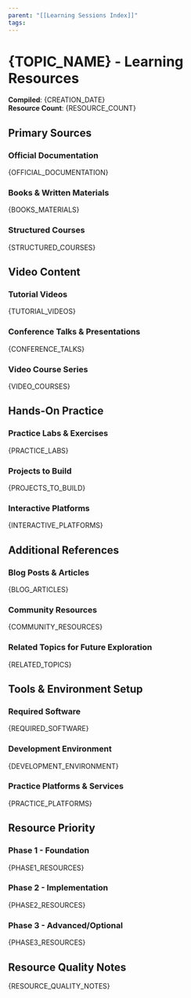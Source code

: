 ```yaml
---
parent: "[[Learning Sessions Index]]"
tags:
---
```


# {TOPIC_NAME} - Learning Resources

**Compiled**: {CREATION_DATE}  
**Resource Count**: {RESOURCE_COUNT}

## Primary Sources

### Official Documentation
{OFFICIAL_DOCUMENTATION}

### Books & Written Materials
{BOOKS_MATERIALS}

### Structured Courses
{STRUCTURED_COURSES}

## Video Content

### Tutorial Videos
{TUTORIAL_VIDEOS}

### Conference Talks & Presentations
{CONFERENCE_TALKS}

### Video Course Series
{VIDEO_COURSES}

## Hands-On Practice

### Practice Labs & Exercises
{PRACTICE_LABS}

### Projects to Build
{PROJECTS_TO_BUILD}

### Interactive Platforms
{INTERACTIVE_PLATFORMS}

## Additional References

### Blog Posts & Articles
{BLOG_ARTICLES}

### Community Resources
{COMMUNITY_RESOURCES}

### Related Topics for Future Exploration
{RELATED_TOPICS}

## Tools & Environment Setup

### Required Software
{REQUIRED_SOFTWARE}

### Development Environment
{DEVELOPMENT_ENVIRONMENT}

### Practice Platforms & Services
{PRACTICE_PLATFORMS}

## Resource Priority

### Phase 1 - Foundation
{PHASE1_RESOURCES}

### Phase 2 - Implementation
{PHASE2_RESOURCES}

### Phase 3 - Advanced/Optional
{PHASE3_RESOURCES}

## Resource Quality Notes
{RESOURCE_QUALITY_NOTES}